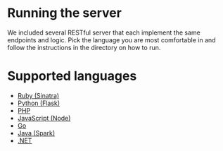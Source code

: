 # Running the server

We included several RESTful server that each implement the same endpoints and
logic. Pick the language you are most comfortable in and follow the
instructions in the directory on how to run.

# Supported languages

* [Ruby (Sinatra)](ruby/README.md)
* [Python (Flask)](python/README.md)
* [PHP](php/README.md)
* [JavaScript (Node)](node/README.md)
* [Go](dotnet/README.md)
* [Java (Spark)](java/README.md)
* [.NET](dotnet/README.md)
